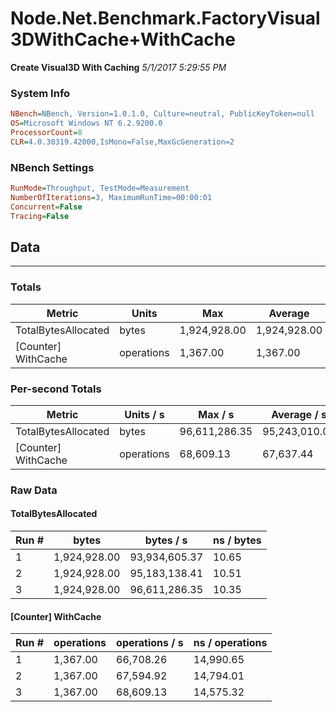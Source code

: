 ﻿# Node.Net.Benchmark.FactoryVisual3DWithCache+WithCache
__Create Visual3D With Caching__
_5/1/2017 5:29:55 PM_
### System Info
```ini
NBench=NBench, Version=1.0.1.0, Culture=neutral, PublicKeyToken=null
OS=Microsoft Windows NT 6.2.9200.0
ProcessorCount=8
CLR=4.0.30319.42000,IsMono=False,MaxGcGeneration=2
```

### NBench Settings
```ini
RunMode=Throughput, TestMode=Measurement
NumberOfIterations=3, MaximumRunTime=00:00:01
Concurrent=False
Tracing=False
```

## Data
-------------------

### Totals
|          Metric |           Units |             Max |         Average |             Min |          StdDev |
|---------------- |---------------- |---------------- |---------------- |---------------- |---------------- |
|TotalBytesAllocated |           bytes |    1,924,928.00 |    1,924,928.00 |    1,924,928.00 |            0.00 |
|[Counter] WithCache |      operations |        1,367.00 |        1,367.00 |        1,367.00 |            0.00 |

### Per-second Totals
|          Metric |       Units / s |         Max / s |     Average / s |         Min / s |      StdDev / s |
|---------------- |---------------- |---------------- |---------------- |---------------- |---------------- |
|TotalBytesAllocated |           bytes |   96,611,286.35 |   95,243,010.04 |   93,934,605.37 |    1,339,344.51 |
|[Counter] WithCache |      operations |       68,609.13 |       67,637.44 |       66,708.26 |          951.14 |

### Raw Data
#### TotalBytesAllocated
|           Run # |           bytes |       bytes / s |      ns / bytes |
|---------------- |---------------- |---------------- |---------------- |
|               1 |    1,924,928.00 |   93,934,605.37 |           10.65 |
|               2 |    1,924,928.00 |   95,183,138.41 |           10.51 |
|               3 |    1,924,928.00 |   96,611,286.35 |           10.35 |

#### [Counter] WithCache
|           Run # |      operations |  operations / s | ns / operations |
|---------------- |---------------- |---------------- |---------------- |
|               1 |        1,367.00 |       66,708.26 |       14,990.65 |
|               2 |        1,367.00 |       67,594.92 |       14,794.01 |
|               3 |        1,367.00 |       68,609.13 |       14,575.32 |


